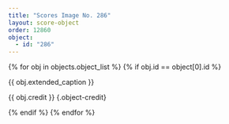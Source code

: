 ```yaml
---
title: "Scores Image No. 286"
layout: score-object
order: 12860
object:
  - id: "286"
---
```


{% for obj in objects.object_list %}
{% if obj.id == object[0].id %}

{{ obj.extended_caption }}

{{ obj.credit }} {.object-credit}

{% endif %}
{% endfor %}
